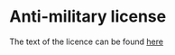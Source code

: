 # Anti-military license

The text of the licence can be found [here](https://github.com/Qubic-World/qubicli-miner-installer/blob/main/LICENSE.md)
